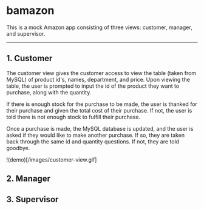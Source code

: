 # bamazon

This is a mock Amazon app consisting of three views: customer, manager, and supervisor.

***

## 1. Customer
The customer view gives the customer access to view the table (taken from MySQL) of product id's, names, department, and price. Upon viewing the table, the user is prompted to input the id of the product they want to purchase, along with the quantity. 

If there is enough stock for the purchase to be made, the user is thanked for their purchase and given the total cost of their purchase. If not, the user is told there is not enough stock to fulfill their purchase.

Once a purchase is made, the MySQL database is updated, and the user is asked if they would like to make another purchase. If so, they are taken back through the same id and quantity questions. If not, they are told goodbye.

!(demo)[/images/customer-view.gif]

## 2. Manager

## 3. Supervisor